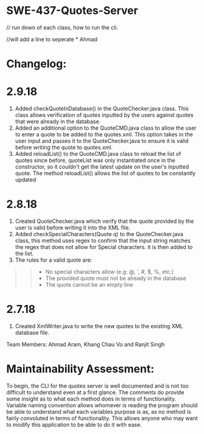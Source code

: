 # SWE-437-Quotes-Server

// run down of each class, how to run the cli. 


//will add a line to seperate * Ahmad
# Changelog:
  
  # 2.9.18
  1. Added checkQuoteInDatabase() in the QuoteChecker.java class. This class allows verification of quotes inputted by the users against quotes that were already in the database.
  2. Added an additional option to the QuoteCMD.java class to allow the user to enter a quote to be added to the quotes.xml. This option takes in the user input and passes it to the QuoteChecker.java to ensure it is valid before writing the quote to quotes.xml.
  3. Added reloadList() to the QuoteCMD.java class to reload the list of quotes since before, quoteList was only instantiated once in the constructor, so it couldn't get the latest update on the user's inputted quote. The method reloadList() allows the list of quotes to be constantly updated

  # 2.8.18
  1. Created QuoteChecker.java which verify that the quote provided by the user is valid before writing it into the XML file.
  2. Added checkSpecialCharacters(Quote q) to the QuoteChecker.java class, this method uses regex to confirm that the input string matches the regex that does not allow for Special characters. it is then added to the list.
  3. The rules for a valid quote are:
>>- No special characters allow (e.g: @, ', #, $, %, etc.)</br >
>>- The provided quote must not be already in the database</br >
>>- The quote cannot be an empty line</br >

  # 2.7.18
  1. Created XmlWriter.java to write the new quotes to the existing XML database file.


Team Members: Ahmad Aram, Khang Chau Vo and Ranjit Singh


# Maintainability Assessment: 

To begin, the CLI for the quotes server is well documented and is not too difficult to understand even at a first glance. The comments do provide some insight as to what each method does in terms of functionality. Variable naming convention allows whomever is reading the program should be able to understand what each variables purpose is as, as no method is fairly convoluted in terms of functionality. This allows anyone who may want to modify this application to be able to do it with ease.
